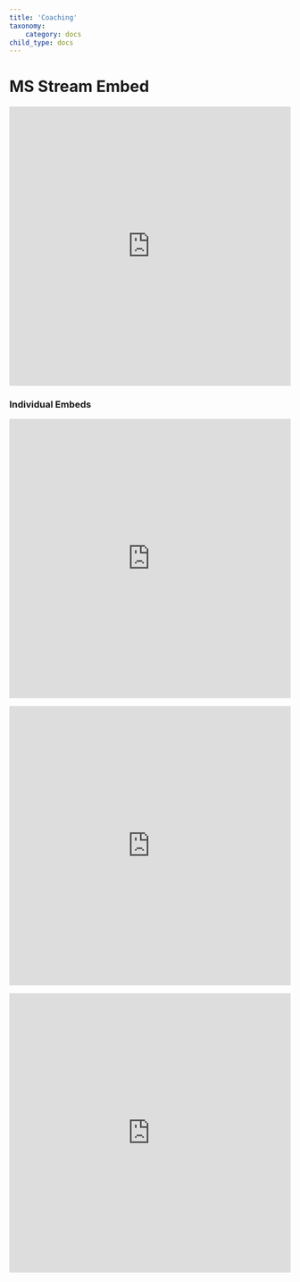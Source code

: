 ```yaml
---
title: 'Coaching'
taxonomy:
    category: docs
child_type: docs
---
```


# MS Stream Embed


<p><iframe scrolling="no" style="border: 0px #ffffff none;" src="https://web.microsoftstream.com/embed/channel/abad9d5b-c522-4f41-830f-76d46d9c6620?sort=trending" allowfullscreen="allowfullscreen" width="100%" height="500"></iframe></p>

### Individual Embeds

<p><iframe scrolling="no" style="border: 0px #ffffff none;" src="https://web.microsoftstream.com/embed/video/93cb942a-253c-4865-8b8d-e7c483ecacfb" allowfullscreen="allowfullscreen" width="100%" height="500"></iframe></p>  

<p><iframe scrolling="no" style="border: 0px #ffffff none;" src="https://web.microsoftstream.com/video/d09b6e6d-a05a-4879-92b7-928f09d89eea" allowfullscreen="allowfullscreen" width="100%" height="500"></iframe></p>  

<p><iframe scrolling="no" style="border: 0px #ffffff none;" src="https://web.microsoftstream.com/video/9c446d92-817d-45bc-9b14-d9aceef4e37a" allowfullscreen="allowfullscreen" width="100%" height="500"></iframe></p>  
